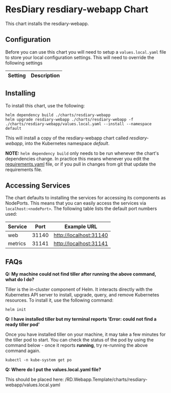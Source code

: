 # ResDiary resdiary-webapp Chart

This chart installs the resdiary-webapp.

## Configuration

Before you can use this chart you will need to setup a `values.local.yaml` file to store your local configuration settings. This will need to override the following settings

| Setting                | Description  |
| ---------------------- | ----- |

## Installing

To install this chart, use the following:

```shell
helm dependency build ./charts/resdiary-webapp
helm upgrade resdiary-webapp ./charts/resdiary-webapp -f ./charts/resdiary-webapp/values.local.yaml --install --namespace default
```

This will install a copy of the resdiary-webapp chart called
*resdiary-webapp*, into the Kubernetes namespace *default*.

**NOTE:** `helm dependency build` only needs to be run whenever the chart's
dependencies change. In practice this means whenever you edit the [requirements.yaml](requirements.yaml)
file, or if you pull in changes from git that update the requirements file.

## Accessing Services

The chart defaults to installing the services for accessing its components as
NodePorts. This means that you can easily access the services via
`localhost:<nodePort>`. The following table lists the default port numbers used:

| Service                | Port  | Example URL              |
| ---------------------- | ----- | ------------------------ |
| web                    | 31140 | <http://localhost:31140> |
| metrics                | 31141 | <http://localhost:31141> |


## FAQs

**Q: My machine could not find tiller after running the above command, what do I do?**

Tiller is the in-cluster component of Helm. It interacts directly with the Kubernetes API server to install, upgrade, query, and remove Kubernetes resources. To install it, use the following command:

```
helm init
```

**Q: I have installed tiller but my terminal reports 'Error: could not find a ready tiller pod'**

Once you have installed tiller on your machine, it may take a few minutes for the tiller pod to start. You can check the status of the pod by using the command below - once it reports **running**, try re-running the above command again.

```
kubectl -n kube-system get po
```

**Q: Where do I put the values.local.yaml file?**

This should be placed here: /RD.Webapp.Template/charts/resdiary-webapp/values.local.yaml
